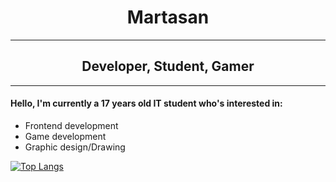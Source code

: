 <h1 align="center">Martasan</h1>

---

<h2 align="center">Developer, Student, Gamer</h2>

---

<h4> Hello, I'm currently a 17 years old IT student who's interested in: </h4>

- Frontend development
- Game development
- Graphic design/Drawing

[![Top Langs](https://github-readme-stats.vercel.app/api/top-langs/?username=Martasantenbo&layout=compact)](https://github.com/anuraghazra/github-readme-stats)
